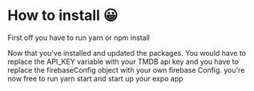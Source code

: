 <h1>How to install 😀</h1>
<p>First off you have to run yarn or npm install</p>
<p>Now that you've installed and updated the packages.
  You would have to replace the API_KEY variable with your TMDB api key and you have to replace the firebaseConfig object with your own firebase Config.
  you're now free to run yarn start and start up your expo app</p>
